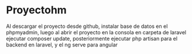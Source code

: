 # Proyectohm
 
 
Al descargar el proyecto desde github, instalar base de datos en el phpmyadmin, luego al
abrir el proyecto en la consola en carpeta
de laravel ejecutar composer update, posteriormente ejecutar php artisan para
el backend en laravel, y el ng serve para angular
